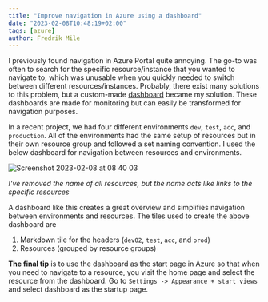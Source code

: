 ```yaml
---
title: "Improve navigation in Azure using a dashboard"
date: "2023-02-08T10:48:19+02:00"
tags: [azure]
author: Fredrik Mile
---
```


I previously found navigation in Azure Portal quite annoying. The go-to was often to search for the specific resource/instance that you wanted to navigate to, which was unusable when you quickly needed to switch between different resources/instances. Probably, there exist many solutions to this problem, but a custom-made [dashboard](https://learn.microsoft.com/en-us/azure/azure-portal/azure-portal-dashboards) became my solution. These dashboards are made for monitoring but can easily be transformed for navigation purposes.  

In a recent project, we had four different environments `dev`, `test`, `acc`, and `production`. All of the environments had the same setup of resources but in their own resource group and followed a set naming convention. I used the below dashboard for navigation between resources and environments.

![Screenshot 2023-02-08 at 08 40 03](https://user-images.githubusercontent.com/8545435/217475585-0bf425aa-471f-48f3-81a9-feeabedb8b82.png)

*I've removed the name of all resources, but the name acts like links to the specific resources*

A dashboard like this creates a great overview and simplifies navigation between environments and resources. The tiles used to create the above dashboard are

1. Markdown tile for the headers (`dev02`, `test`,  `acc`, and `prod`)
2. Resources (grouped by resource groups)

**The final tip** is to use the dashboard as the start page in Azure so that when you need to navigate to a resource, you visit the home page and select the resource from the dashboard. Go to `Settings -> Appearance + start views` and select dashboard as the startup page.
